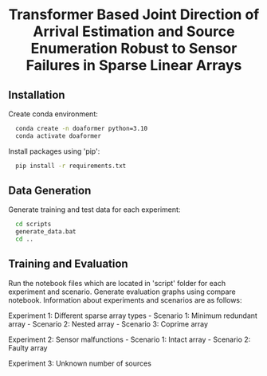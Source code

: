 <h1 align='center'>Transformer Based Joint Direction of Arrival Estimation and Source Enumeration Robust to Sensor Failures in Sparse Linear Arrays</h1>

## Installation
Create conda environment:

```bash
  conda create -n doaformer python=3.10
  conda activate doaformer
```

Install packages using 'pip':

```bash
  pip install -r requirements.txt
```

## Data Generation
Generate training and test data for each experiment:

```bash
  cd scripts
  generate_data.bat
  cd ..
```

## Training and Evaluation
Run the notebook files which are located in 'script' folder for each experiment and scenario. 
Generate evaluation graphs using compare notebook. 
Information about experiments and scenarios are as follows:

Experiment 1: Different sparse array types
	- Scenario 1: Minimum redundant array
	- Scenario 2: Nested array
	- Scenario 3: Coprime array
	
Experiment 2: Sensor malfunctions
	- Scenario 1: Intact array
	- Scenario 2: Faulty array
	
Experiment 3: Unknown number of sources